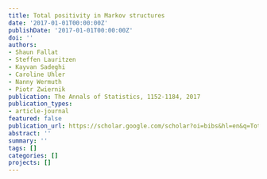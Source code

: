 ```yaml
---
title: Total positivity in Markov structures
date: '2017-01-01T00:00:00Z'
publishDate: '2017-01-01T00:00:00Z'
doi: ''
authors:
- Shaun Fallat
- Steffen Lauritzen
- Kayvan Sadeghi
- Caroline Uhler
- Nanny Wermuth
- Piotr Zwiernik
publication: The Annals of Statistics, 1152-1184, 2017
publication_types:
- article-journal
featured: false
publication_url: https://scholar.google.com/scholar?oi=bibs&hl=en&q=Total+positivity+in+Markov+structures
abstract: ''
summary: ''
tags: []
categories: []
projects: []
---
```

